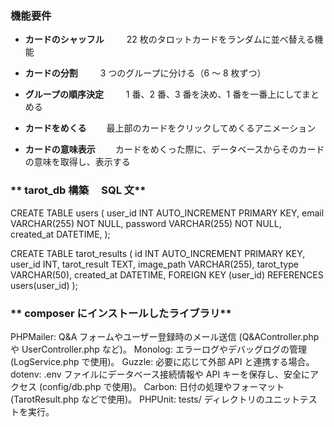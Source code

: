 ### **機能要件**

- **カードのシャッフル**
  　　 22 枚のタロットカードをランダムに並べ替える機能

- **カードの分割**
  　　 3 つのグループに分ける（6 ～ 8 枚ずつ）

- **グループの順序決定**
  　　 1 番、2 番、3 番を決め、1 番を一番上にしてまとめる

- **カードをめくる**
  　　最上部のカードをクリックしてめくるアニメーション

- **カードの意味表示**
  　　カードをめくった際に、データベースからそのカードの意味を取得し、表示する

### ** tarot_db 構築　 SQL 文**

CREATE TABLE users (
user_id INT AUTO_INCREMENT PRIMARY KEY,
email VARCHAR(255) NOT NULL,
password VARCHAR(255) NOT NULL,
created_at DATETIME,
);

CREATE TABLE tarot_results (
id INT AUTO_INCREMENT PRIMARY KEY,
user_id INT,
tarot_result TEXT,
image_path VARCHAR(255),
tarot_type VARCHAR(50),
created_at DATETIME,
FOREIGN KEY (user_id) REFERENCES users(user_id)
);

### ** composer にインストールしたライブラリ**

PHPMailer: Q&A フォームやユーザー登録時のメール送信 (Q&AController.php や UserController.php など)。
Monolog: エラーログやデバッグログの管理 (LogService.php で使用)。
Guzzle: 必要に応じて外部 API と連携する場合。
dotenv: .env ファイルにデータベース接続情報や API キーを保存し、安全にアクセス (config/db.php で使用)。
Carbon: 日付の処理やフォーマット (TarotResult.php などで使用)。
PHPUnit: tests/ ディレクトリのユニットテストを実行。

